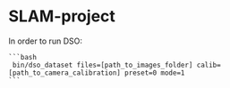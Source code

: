 # SLAM-project
In order to run DSO:

    ```bash
     bin/dso_dataset files=[path_to_images_folder] calib=[path_to_camera_calibration] preset=0 mode=1
    ```
